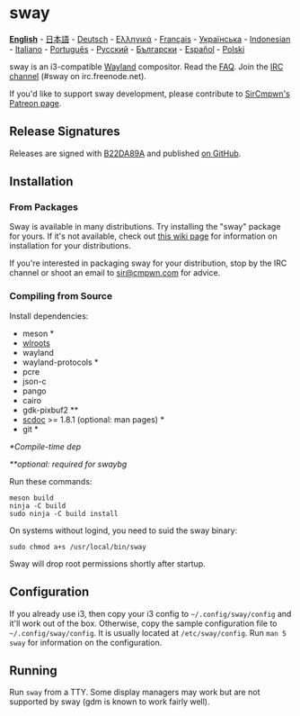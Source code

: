 # sway

[**English**](https://github.com/swaywm/sway/blob/master/README.md#sway--) - [日本語](https://github.com/swaywm/sway/blob/master/README.ja.md#sway--) - [Deutsch](https://github.com/swaywm/sway/blob/master/README.de.md#sway--) - [Ελληνικά](https://github.com/swaywm/sway/blob/master/README.el.md#sway--) - [Français](https://github.com/swaywm/sway/blob/master/README.fr.md#sway--) - [Українська](https://github.com/swaywm/sway/blob/master/README.uk.md#sway--) - [Indonesian](https://github.com/swaywm/sway/blob/master/README.id.md#sway--) - [Italiano](https://github.com/swaywm/sway/blob/master/README.it.md#sway--) - [Português](https://github.com/swaywm/sway/blob/master/README.pt.md#sway--) -
[Русский](https://github.com/swaywm/sway/blob/master/README.ru.md#sway--) - [Български](https://github.com/swaywm/sway/blob/master/README.bg.md#sway--) - [Español](https://github.com/swaywm/sway/blob/master/README.es.md#sway--) -
[Polski](https://github.com/swaywm/sway/blob/master/README.pl.md#sway--)


sway is an i3-compatible [Wayland](http://wayland.freedesktop.org/) compositor.
Read the [FAQ](https://github.com/swaywm/sway/wiki). Join the [IRC
channel](http://webchat.freenode.net/?channels=sway&uio=d4) (#sway on
irc.freenode.net).

If you'd like to support sway development, please contribute to [SirCmpwn's
Patreon page](https://patreon.com/sircmpwn).

## Release Signatures

Releases are signed with [B22DA89A](http://pgp.mit.edu/pks/lookup?op=vindex&search=0x52CB6609B22DA89A)
and published [on GitHub](https://github.com/swaywm/sway/releases).

## Installation

### From Packages

Sway is available in many distributions. Try installing the "sway" package for
yours. If it's not available, check out [this wiki page](https://github.com/swaywm/sway/wiki/Unsupported-packages)
for information on installation for your distributions.

If you're interested in packaging sway for your distribution, stop by the IRC
channel or shoot an email to sir@cmpwn.com for advice.

### Compiling from Source

Install dependencies:

* meson \*
* [wlroots](https://github.com/swaywm/wlroots)
* wayland
* wayland-protocols \*
* pcre
* json-c
* pango
* cairo
* gdk-pixbuf2 \*\*
* [scdoc](https://git.sr.ht/~sircmpwn/scdoc) >= 1.8.1 (optional: man pages) \*
* git \*

_\*Compile-time dep_

_\*\*optional: required for swaybg_

Run these commands:

    meson build
    ninja -C build
    sudo ninja -C build install

On systems without logind, you need to suid the sway binary:

    sudo chmod a+s /usr/local/bin/sway

Sway will drop root permissions shortly after startup.

## Configuration

If you already use i3, then copy your i3 config to `~/.config/sway/config` and
it'll work out of the box. Otherwise, copy the sample configuration file to
`~/.config/sway/config`. It is usually located at `/etc/sway/config`.
Run `man 5 sway` for information on the configuration.

## Running

Run `sway` from a TTY. Some display managers may work but are not supported by
sway (gdm is known to work fairly well).
